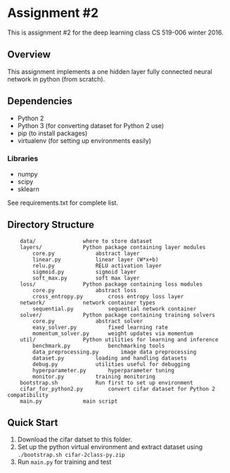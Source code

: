 # Assignment #2

This is assignment #2 for the deep learning class CS 519-006 winter 2016.

## Overview

This assignment implements a one hidden layer fully connected neural network in python (from scratch).

## Dependencies
- Python 2
- Python 3 (for converting dataset for Python 2 use)
- pip (to install packages)
- virtualenv (for setting up environments easily)

### Libraries
- numpy 
- scipy 
- sklearn

See requirements.txt for complete list.

## Directory Structure
```
	data/				where to store dataset
	layers/				Python package containing layer modules
		core.py				abstract layer
		linear.py			linear layer (W*x+b)
		relu.py				RELU activation layer
		sigmoid.py			sigmoid layer
		soft_max.py			soft max layer
	loss/				Python package containing loss modules
		core.py				abstract loss
		cross_entropy.py		cross entropy loss layer
	network/			network container types
		sequential.py			sequential network container
	solver/				Python package containing training solvers
		core.py				abstract solver
		easy_solver.py			fixed learning rate
		momentum_solver.py		weight updates via momentum
	util/				Python utilities for learning and inference
		benchmark.py			benchmarking tools
		data_preprocessing.py		image data preprocessing
		dataset.py			loading and handling datasets
		debug.py			utilities useful for debugging
		hyperparameter.py		hyperparameter tuning
		monitor.py			training monitoring
	bootstrap.sh			Run first to set up environment
	cifar_for_python2.py		convert cifar dataset for Python 2 compatibility
	main.py				main script
```

## Quick Start
1. Download the cifar datset to this folder.
2. Set up the python virtual environment and extract dataset using `./bootstrap.sh cifar-2class-py.zip`
3. Run `main.py` for training and test
